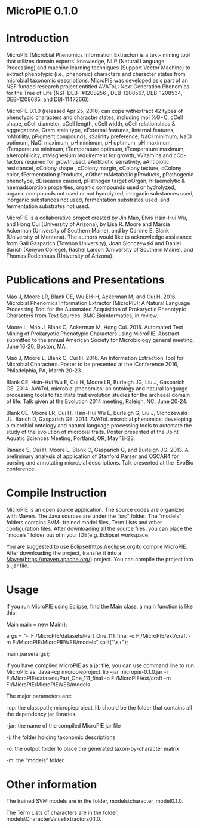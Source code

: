MicroPIE 0.1.0
=========================================


Introduction
====================
MicroPIE (Microbial Phenomics Information Extractor) is a text- mining tool that utilizes domain experts' knowledge, NLP (Natural Language Processing) and machine learning techniques (Support Vector Machine) to extract phenotypic (i.e., phenomic) characters and character states from microbial taxonomic descriptions. MicroPIE was developed asis part of an NSF funded research project entitled AVAToL: Next Generation Phenomics for the Tree of Life (NSF DEB- #1208256 , DEB-1208567, DEB-1208534, DEB-1208685, and DBI-1147266)).

MicroPIE 0.1.0 (released Apr 25, 2016) can cope withextract 42 types of phenotypic characters and character states, including mol %G+C, cCell shape, cCell diameter, cCell length, cCell width, cCell relationships & aggregations, Gram stain type, eExternal features, iInternal features, mMotility, pPigment compounds, sSalinity preference, NaCl minimum, NaCl optimum, NaCl maximum, pH minimum, pH optimum, pH maximum, tTemperature minimum, tTemperature optimum, tTemperature maximum, aAerophilicity, mMagnesium requirement for growth, vVitamins and cCo-factors required for growthused, aAntibiotic sensitivity, aAntibiotic resistancet, cColony shape , cColony margin, cColony texture, cColony color, fFermentation pProducts, oOther mMetabolic pProducts, pPathogenic phenotype, dDiseases caused, pPathogen target oOrgan, hHaemolytic & haemadsorption properties, organic compounds used or hydrolyzed, organic compounds not used or not hydrolyzed, inorganic substances used, inorganic substances not used, fermentation substrates used, and fermentation substrates not used.

MicroPIE is a collaborative project created by Jin Mao, Elvis Hsin-Hui Wu, and Hong Cui (University of Arizona), by Lisa R. Moore and Marcia Ackerman (University of Southern Maine), and by Carrine E. Blank (University of Montana).  The authors would like to acknowledge assistance from Gail Gasparich (Towson University), Joan Slonczewski  and Daniel Barich (Kenyon College), Rachel Larson (University of Southern Maine), and Thomas Rodenhaus (University of Arizona).

Publications and Presentations
=================
Mao J, Moore LR, Blank CE, Wu EH-H, Ackerman M, and Cui H.  2016.  Microbial Phenomics Information Extractor (MicroPIE): A Natural Language Processing Tool for the Automated Acquisition of Prokaryotic Phenotypic Characters from Text Sources.  BMC Bioinformatics, in review.

Moore L, Mao J, Blank C, Ackerman M, Hong Cui.  2016.  Automated Text Mining of Prokaryotic Phenotypic Characters using MicroPIE.  Abstract submitted to the annual American Society for Microbiology general meeting, June 16-20, Boston, MA.

Mao J, Moore L, Blank C, Cui H.  2016.  An Information Extraction Tool for Microbial Characters.  Poster to be presented at the iConference 2016, Philadelphia, PA, March 20-23.

Blank CE, Hsin-Hui Wu E, Cui H, Moore LR, Burleigh JG, Liu J, Gasparich GE.  2014.  AVAToL microbial phenomics: an ontology and natural language processing tools to facilitate trait evolution studies for the archaeal domain of life.  Talk given at the Evolution 2014 meeting, Raleigh, NC, June 20-24.

Blank CE, Moore LR, Cui H, Hsin-Hui Wu E, Burleigh G, Liu J, Slonczewski JL, Barich D, Gasparich GE.  2014.  AVAToL microbial phenomics: developing a microbial ontology and natural language processing tools to automate the study of the evolution of microbial traits.  Poster presented at the Joint Aquatic Sciences Meeting, Portland, OR, May 18-23.

Ranade S, Cui H, Moore L, Blank C, Gasparich G, and Burleigh JG.  2013. A preliminary analysis of application of Stanford Parser and OSCAR4 for parsing and annotating microbial descriptions. Talk presented at the iEvoBio conference.

Compile Instruction
====================
MicroPIE is an open source application. The source codes are organized with Maven. The Java sources are under the “src” folder. The “models” folders contains SVM- trained model files, Term Lists and other configuration files. After downloading all the source files, you can place the “models” folder out ofin your IDE(e.g.,Eclipse)  workspace.

You are suggested to use <a href="https://eclipse.org">Eclipse(https://eclipse.org)</a>to compile MicroPIE. After downloading the project, transfer it into a <a href="https://maven.apache.org/">Maven(https://maven.apache.org/)</a> project. You can compile the project into a .jar file.

Usage
====================
If you run MicroPIE using Eclipse, find the Main class, a main function is like this:

Main main = new Main();

args = "-i F:/MicroPIE/datasets/Part_One_111_final -o F:/MicroPIE/ext/craft -m F:/MicroPIE/MicroPIEWEB/models".split("\\s+");
		
main.parse(args);

If you have compiled MicroPIE as a jar file, you can use command line to run MicroPIE as:
	Java –cp micropieproject_lib –jar micropie-0.1.0.jar -i F:/MicroPIE/datasets/Part_One_111_final -o F:/MicroPIE/ext/craft -m F:/MicroPIE/MicroPIEWEB/models

The major parameters are:

-cp: the classpath;  micropieproject_lib should be the folder that contains all the dependency jar libraries.

-jar: the name of the compiled MicroPIE jar file

-i: the folder holding taxonomic descriptions

-o: the output folder to place the generated taxon-by-character matrix

-m: the “models” folder.



Other information
=========
The trained SVM models are in the folder, models\character_model0.1.0.

The Term Lists of characters are in the folder, models\CharacterValueExtractors0.1.0.